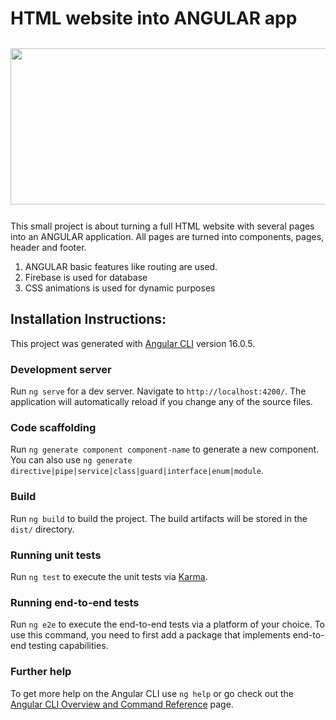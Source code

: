 # HTML website into ANGULAR app

<div style="display:flex; flex-wrap:wrap; justify-content:center; margin:auto">
   <img style="width:1000px; height:250px; margin:12px" src="https://github.com/LolaGM/HTMLtemplate-into-Angular-app/assets/116545851/edc9582e-91dc-4e9a-81e6-62d03f5bc6f0">
</div>

This small project is about turning a full HTML website with several pages into an ANGULAR application. All pages are turned into components, pages, header and footer.

<ol>
   <li>ANGULAR basic features like routing are used.</li>
   <li>Firebase is used for database</li>
   <li>CSS animations is used for dynamic purposes</li>
</ol>


## Installation Instructions:

This project was generated with [Angular CLI](https://github.com/angular/angular-cli) version 16.0.5.


### Development server

Run `ng serve` for a dev server. Navigate to `http://localhost:4200/`. The application will automatically reload if you change any of the source files.

### Code scaffolding

Run `ng generate component component-name` to generate a new component. You can also use `ng generate directive|pipe|service|class|guard|interface|enum|module`.

### Build

Run `ng build` to build the project. The build artifacts will be stored in the `dist/` directory.

### Running unit tests

Run `ng test` to execute the unit tests via [Karma](https://karma-runner.github.io).

### Running end-to-end tests

Run `ng e2e` to execute the end-to-end tests via a platform of your choice. To use this command, you need to first add a package that implements end-to-end testing capabilities.

### Further help

To get more help on the Angular CLI use `ng help` or go check out the [Angular CLI Overview and Command Reference](https://angular.io/cli) page.